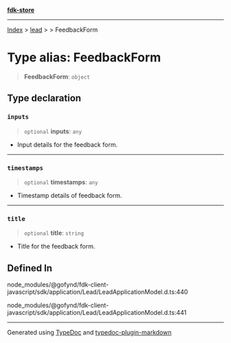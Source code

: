 [**fdk-store**](../../../README.md)
***

[Index](../../../API.md) > [lead](../../README.md) > [<internal>](../README.md) > FeedbackForm

# Type alias: FeedbackForm

> **FeedbackForm**: `object`

## Type declaration

### `inputs`

> `optional` **inputs**: `any`

- Input details for the feedback form.

***

### `timestamps`

> `optional` **timestamps**: `any`

- Timestamp details of feedback form.

***

### `title`

> `optional` **title**: `string`

- Title for the feedback form.

## Defined In

node\_modules/@gofynd/fdk-client-javascript/sdk/application/Lead/LeadApplicationModel.d.ts:440

node\_modules/@gofynd/fdk-client-javascript/sdk/application/Lead/LeadApplicationModel.d.ts:441

***
Generated using [TypeDoc](https://typedoc.org/) and [typedoc-plugin-markdown](https://www.npmjs.com/package/typedoc-plugin-markdown)
